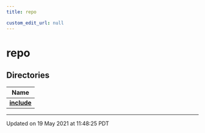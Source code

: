 ```yaml
---
title: repo

custom_edit_url: null
---
```


# repo

## Directories

| Name           |
| -------------- |
| **[include](/autogen/libzt/files/dir_fe343c2a5897961f711deb37663d7822.md#dir-include)**  |






-------------------------------

Updated on 19 May 2021 at 11:48:25 PDT
